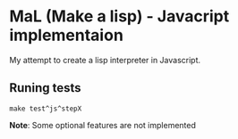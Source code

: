 # MaL (Make a lisp) - Javacript implementaion

My attempt to create a lisp interpreter in Javascript.

## Runing tests

```
make test^js^stepX
```


**Note**: Some optional features are not implemented
